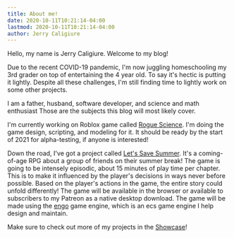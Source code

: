 ```yaml
---
title: About me!
date: 2020-10-11T10:21:14-04:00
lastmod: 2020-10-11T10:21:14-04:00
author: Jerry Caligiure
---
```


Hello, my name is Jerry Caligiure. Welcome to my blog!

Due to the recent COVID-19 pandemic, I'm now juggling homeschooling my 3rd
grader on top of entertaining the 4 year old. To say it's hectic is putting it
lightly. Despite all these challenges, I'm still finding time to lightly work on
some other projects.

I am a father, husband, software developer, and science and math enthusiast
Those are the subjects this blog will most likely cover.

I'm currently working on Roblox game called
[Rogue Science](https://www.roblox.com/groups/7640052/Rogue-Scientists#!/about).
I'm doing the game design, scripting, and modeling for it. It should be ready by
the start of 2021 for alpha-testing, if anyone is interested!

Down the road, I've got a project called
[Let's Save Summer](https://www.letssavesummer.com). It's a coming-of-age RPG
about a group of friends on their summer break! The game is going to be
intensely episodic, about 15 minutes of play time per chapter. This is to make
it influenced by the player's decisions in ways never before possible. Based on
the player's actions in the game, the entire story could unfold differently!
The game will be available in the browser or available to subscribers to my
Patreon as a native desktop download. The game will be made using the
[engo](https://engoengine.github.io) game engine, which is an ecs game engine I
help design and maintain.

Make sure to check out more of my projects in the [Showcase](/showcase)!
